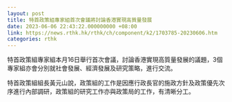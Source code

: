 ```yaml
---
layout: post
title: 特首政策組專家組首次會議將討論香港實現高質量發展
date: 2023-06-06 22:43:22.000000000 +08:00
link: https://news.rthk.hk/rthk/ch/component/k2/1703785-20230606.htm
categories: rthk
---
```


特首政策組專家組本月16日舉行首次會議，討論香港實現高質量發展的議題，3個專家組亦會分別就社會發展、經濟發展及研究策略，進行交流。

特首政策組組長黃元山說，政策組的工作是因應行政長官的施政方針及政策優先次序進行內部調研，政策組的研究工作亦與政策局的工作，有清晰分工。
